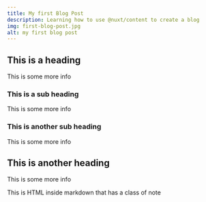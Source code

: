 ```yaml
---
title: My first Blog Post
description: Learning how to use @nuxt/content to create a blog
img: first-blog-post.jpg
alt: my first blog post
---
```


## This is a heading

This is some more info

### This is a sub heading

This is some more info

### This is another sub heading

This is some more info

## This is another heading

This is some more info

<div class="p-4 mb-4 text-white bg-blue-500">
  This is HTML inside markdown that has a class of note
</div>
